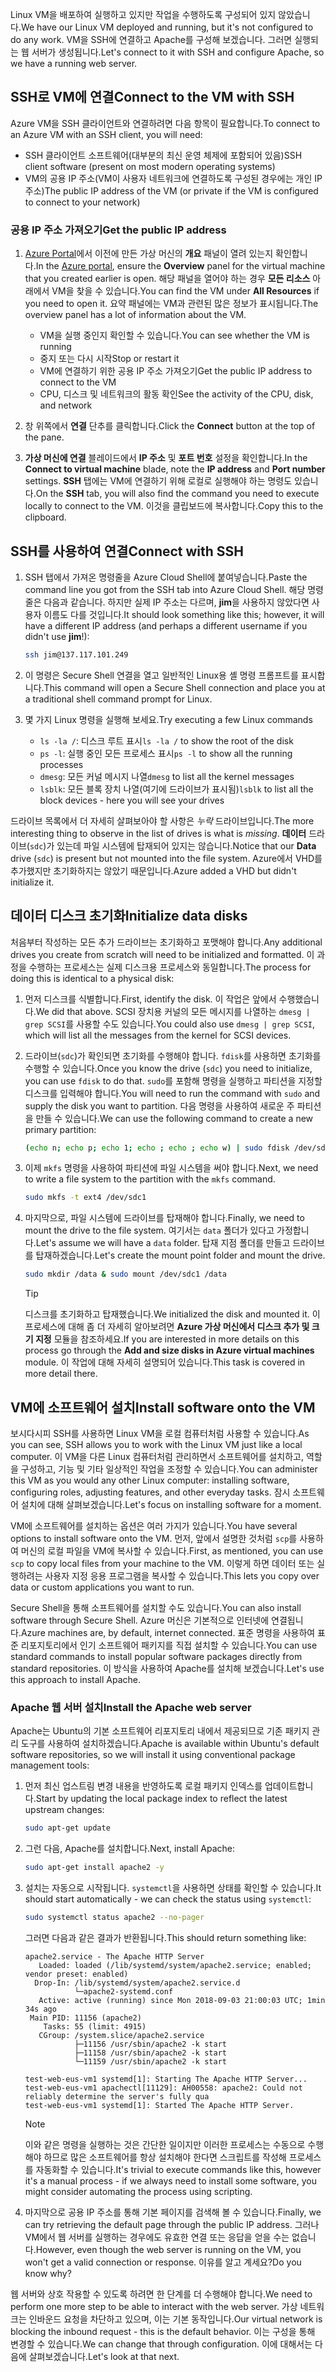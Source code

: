 <span data-ttu-id="74dd8-101">Linux VM을 배포하여 실행하고 있지만 작업을 수행하도록 구성되어 있지 않았습니다.</span><span class="sxs-lookup"><span data-stu-id="74dd8-101">We have our Linux VM deployed and running, but it's not configured to do any work.</span></span> <span data-ttu-id="74dd8-102">VM을 SSH에 연결하고 Apache를 구성해 보겠습니다. 그러면 실행되는 웹 서버가 생성됩니다.</span><span class="sxs-lookup"><span data-stu-id="74dd8-102">Let's connect to it with SSH and configure Apache, so we have a running web server.</span></span>

## <a name="connect-to-the-vm-with-ssh"></a><span data-ttu-id="74dd8-103">SSH로 VM에 연결</span><span class="sxs-lookup"><span data-stu-id="74dd8-103">Connect to the VM with SSH</span></span>

<span data-ttu-id="74dd8-104">Azure VM을 SSH 클라이언트와 연결하려면 다음 항목이 필요합니다.</span><span class="sxs-lookup"><span data-stu-id="74dd8-104">To connect to an Azure VM with an SSH client, you will need:</span></span>

- <span data-ttu-id="74dd8-105">SSH 클라이언트 소프트웨어(대부분의 최신 운영 체제에 포함되어 있음)</span><span class="sxs-lookup"><span data-stu-id="74dd8-105">SSH client software (present on most modern operating systems)</span></span>
- <span data-ttu-id="74dd8-106">VM의 공용 IP 주소(VM이 사용자 네트워크에 연결하도록 구성된 경우에는 개인 IP 주소)</span><span class="sxs-lookup"><span data-stu-id="74dd8-106">The public IP address of the VM (or private if the VM is configured to connect to your network)</span></span>

### <a name="get-the-public-ip-address"></a><span data-ttu-id="74dd8-107">공용 IP 주소 가져오기</span><span class="sxs-lookup"><span data-stu-id="74dd8-107">Get the public IP address</span></span>

1. <span data-ttu-id="74dd8-108">[Azure Portal](https://portal.azure.com/triplecrownlabs.onmicrosoft.com?azure-portal=true)에서 이전에 만든 가상 머신의 **개요** 패널이 열려 있는지 확인합니다.</span><span class="sxs-lookup"><span data-stu-id="74dd8-108">In the [Azure portal](https://portal.azure.com/triplecrownlabs.onmicrosoft.com?azure-portal=true), ensure the **Overview** panel for the virtual machine that you created earlier is open.</span></span> <span data-ttu-id="74dd8-109">해당 패널을 열어야 하는 경우 **모든 리소스** 아래에서 VM을 찾을 수 있습니다.</span><span class="sxs-lookup"><span data-stu-id="74dd8-109">You can find the VM under **All Resources** if you need to open it.</span></span> <span data-ttu-id="74dd8-110">요약 패널에는 VM과 관련된 많은 정보가 표시됩니다.</span><span class="sxs-lookup"><span data-stu-id="74dd8-110">The overview panel has a lot of information about the VM.</span></span>

    - <span data-ttu-id="74dd8-111">VM을 실행 중인지 확인할 수 있습니다.</span><span class="sxs-lookup"><span data-stu-id="74dd8-111">You can see whether the VM is running</span></span>
    - <span data-ttu-id="74dd8-112">중지 또는 다시 시작</span><span class="sxs-lookup"><span data-stu-id="74dd8-112">Stop or restart it</span></span>
    - <span data-ttu-id="74dd8-113">VM에 연결하기 위한 공용 IP 주소 가져오기</span><span class="sxs-lookup"><span data-stu-id="74dd8-113">Get the public IP address to connect to the VM</span></span>
    - <span data-ttu-id="74dd8-114">CPU, 디스크 및 네트워크의 활동 확인</span><span class="sxs-lookup"><span data-stu-id="74dd8-114">See the activity of the CPU, disk, and network</span></span>

1. <span data-ttu-id="74dd8-115">창 위쪽에서 **연결** 단추를 클릭합니다.</span><span class="sxs-lookup"><span data-stu-id="74dd8-115">Click the **Connect** button at the top of the pane.</span></span>

1. <span data-ttu-id="74dd8-116">**가상 머신에 연결** 블레이드에서 **IP 주소** 및 **포트 번호** 설정을 확인합니다.</span><span class="sxs-lookup"><span data-stu-id="74dd8-116">In the **Connect to virtual machine** blade, note the **IP address** and **Port number** settings.</span></span> <span data-ttu-id="74dd8-117">**SSH** 탭에는 VM에 연결하기 위해 로컬로 실행해야 하는 명령도 있습니다.</span><span class="sxs-lookup"><span data-stu-id="74dd8-117">On the **SSH** tab, you will also find the command you need to execute locally to connect to the VM.</span></span> <span data-ttu-id="74dd8-118">이것을 클립보드에 복사합니다.</span><span class="sxs-lookup"><span data-stu-id="74dd8-118">Copy this to the clipboard.</span></span>

## <a name="connect-with-ssh"></a><span data-ttu-id="74dd8-119">SSH를 사용하여 연결</span><span class="sxs-lookup"><span data-stu-id="74dd8-119">Connect with SSH</span></span>

1. <span data-ttu-id="74dd8-120">SSH 탭에서 가져온 명령줄을 Azure Cloud Shell에 붙여넣습니다.</span><span class="sxs-lookup"><span data-stu-id="74dd8-120">Paste the command line you got from the SSH tab into Azure Cloud Shell.</span></span> <span data-ttu-id="74dd8-121">해당 명령줄은 다음과 같습니다. 하지만 실제 IP 주소는 다르며, **jim**을 사용하지 않았다면 사용자 이름도 다를 것입니다.</span><span class="sxs-lookup"><span data-stu-id="74dd8-121">It should look something like this; however, it will have a different IP address (and perhaps a different username if you didn't use **jim**!):</span></span>

    ```bash
    ssh jim@137.117.101.249
    ```

1. <span data-ttu-id="74dd8-122">이 명령은 Secure Shell 연결을 열고 일반적인 Linux용 셸 명령 프롬프트를 표시합니다.</span><span class="sxs-lookup"><span data-stu-id="74dd8-122">This command will open a Secure Shell connection and place you at a traditional shell command prompt for Linux.</span></span>

1. <span data-ttu-id="74dd8-123">몇 가지 Linux 명령을 실행해 보세요.</span><span class="sxs-lookup"><span data-stu-id="74dd8-123">Try executing a few Linux commands</span></span>
    - <span data-ttu-id="74dd8-124">`ls -la /`: 디스크 루트 표시</span><span class="sxs-lookup"><span data-stu-id="74dd8-124">`ls -la /` to show the root of the disk</span></span>
    - <span data-ttu-id="74dd8-125">`ps -l`: 실행 중인 모든 프로세스 표시</span><span class="sxs-lookup"><span data-stu-id="74dd8-125">`ps -l` to show all the running processes</span></span>
    - <span data-ttu-id="74dd8-126">`dmesg`: 모든 커널 메시지 나열</span><span class="sxs-lookup"><span data-stu-id="74dd8-126">`dmesg` to list all the kernel messages</span></span>
    - <span data-ttu-id="74dd8-127">`lsblk`: 모든 블록 장치 나열(여기에 드라이브가 표시됨)</span><span class="sxs-lookup"><span data-stu-id="74dd8-127">`lsblk` to list all the block devices - here you will see your drives</span></span>

<span data-ttu-id="74dd8-128">드라이브 목록에서 더 자세히 살펴보아야 할 사항은 _누락_ 드라이브입니다.</span><span class="sxs-lookup"><span data-stu-id="74dd8-128">The more interesting thing to observe in the list of drives is what is _missing_.</span></span> <span data-ttu-id="74dd8-129">**데이터** 드라이브(`sdc`)가 있는데 파일 시스템에 탑재되어 있지는 않습니다.</span><span class="sxs-lookup"><span data-stu-id="74dd8-129">Notice that our **Data** drive (`sdc`) is present but not mounted into the file system.</span></span> <span data-ttu-id="74dd8-130">Azure에서 VHD를 추가했지만 초기화하지는 않았기 때문입니다.</span><span class="sxs-lookup"><span data-stu-id="74dd8-130">Azure added a VHD but didn't initialize it.</span></span>

## <a name="initialize-data-disks"></a><span data-ttu-id="74dd8-131">데이터 디스크 초기화</span><span class="sxs-lookup"><span data-stu-id="74dd8-131">Initialize data disks</span></span>

<span data-ttu-id="74dd8-132">처음부터 작성하는 모든 추가 드라이브는 초기화하고 포맷해야 합니다.</span><span class="sxs-lookup"><span data-stu-id="74dd8-132">Any additional drives you create from scratch will need to be initialized and formatted.</span></span> <span data-ttu-id="74dd8-133">이 과정을 수행하는 프로세스는 실제 디스크용 프로세스와 동일합니다.</span><span class="sxs-lookup"><span data-stu-id="74dd8-133">The process for doing this is identical to a physical disk:</span></span>

1. <span data-ttu-id="74dd8-134">먼저 디스크를 식별합니다.</span><span class="sxs-lookup"><span data-stu-id="74dd8-134">First, identify the disk.</span></span> <span data-ttu-id="74dd8-135">이 작업은 앞에서 수행했습니다.</span><span class="sxs-lookup"><span data-stu-id="74dd8-135">We did that above.</span></span> <span data-ttu-id="74dd8-136">SCSI 장치용 커널의 모든 메시지를 나열하는 `dmesg | grep SCSI`를 사용할 수도 있습니다.</span><span class="sxs-lookup"><span data-stu-id="74dd8-136">You could also use `dmesg | grep SCSI`, which will list all the messages from the kernel for SCSI devices.</span></span>

1. <span data-ttu-id="74dd8-137">드라이브(`sdc`)가 확인되면 초기화를 수행해야 합니다. `fdisk`를 사용하면 초기화를 수행할 수 있습니다.</span><span class="sxs-lookup"><span data-stu-id="74dd8-137">Once you know the drive (`sdc`) you need to initialize, you can use `fdisk` to do that.</span></span> <span data-ttu-id="74dd8-138">`sudo`를 포함해 명령을 실행하고 파티션을 지정할 디스크를 입력해야 합니다.</span><span class="sxs-lookup"><span data-stu-id="74dd8-138">You will need to run the command with `sudo` and supply the disk you want to partition.</span></span> <span data-ttu-id="74dd8-139">다음 명령을 사용하여 새로운 주 파티션을 만들 수 있습니다.</span><span class="sxs-lookup"><span data-stu-id="74dd8-139">We can use the following command to create a new primary partition:</span></span>

    ```bash
    (echo n; echo p; echo 1; echo ; echo ; echo w) | sudo fdisk /dev/sdc
    ```

1. <span data-ttu-id="74dd8-140">이제 `mkfs` 명령을 사용하여 파티션에 파일 시스템을 써야 합니다.</span><span class="sxs-lookup"><span data-stu-id="74dd8-140">Next, we need to write a file system to the partition with the `mkfs` command.</span></span>

    ```bash
    sudo mkfs -t ext4 /dev/sdc1
    ```

1. <span data-ttu-id="74dd8-141">마지막으로, 파일 시스템에 드라이브를 탑재해야 합니다.</span><span class="sxs-lookup"><span data-stu-id="74dd8-141">Finally, we need to mount the drive to the file system.</span></span> <span data-ttu-id="74dd8-142">여기서는 `data` 폴더가 있다고 가정합니다.</span><span class="sxs-lookup"><span data-stu-id="74dd8-142">Let's assume we will have a `data` folder.</span></span> <span data-ttu-id="74dd8-143">탑재 지점 폴더를 만들고 드라이브를 탑재하겠습니다.</span><span class="sxs-lookup"><span data-stu-id="74dd8-143">Let's create the mount point folder and mount the drive.</span></span>

    ```bash
    sudo mkdir /data & sudo mount /dev/sdc1 /data
    ```

    > [!TIP]
    > <span data-ttu-id="74dd8-144">디스크를 초기화하고 탑재했습니다.</span><span class="sxs-lookup"><span data-stu-id="74dd8-144">We initialized the disk and mounted it.</span></span> <span data-ttu-id="74dd8-145">이 프로세스에 대해 좀 더 자세히 알아보려면 **Azure 가상 머신에서 디스크 추가 및 크기 지정** 모듈을 참조하세요.</span><span class="sxs-lookup"><span data-stu-id="74dd8-145">If you are interested in more details on this process go through the **Add and size disks in Azure virtual machines** module.</span></span> <span data-ttu-id="74dd8-146">이 작업에 대해 자세히 설명되어 있습니다.</span><span class="sxs-lookup"><span data-stu-id="74dd8-146">This task is covered in more detail there.</span></span>

## <a name="install-software-onto-the-vm"></a><span data-ttu-id="74dd8-147">VM에 소프트웨어 설치</span><span class="sxs-lookup"><span data-stu-id="74dd8-147">Install software onto the VM</span></span>

<span data-ttu-id="74dd8-148">보시다시피 SSH를 사용하면 Linux VM을 로컬 컴퓨터처럼 사용할 수 있습니다.</span><span class="sxs-lookup"><span data-stu-id="74dd8-148">As you can see, SSH allows you to work with the Linux VM just like a local computer.</span></span> <span data-ttu-id="74dd8-149">이 VM을 다른 Linux 컴퓨터처럼 관리하면서 소프트웨어를 설치하고, 역할을 구성하고, 기능 및 기타 일상적인 작업을 조정할 수 있습니다.</span><span class="sxs-lookup"><span data-stu-id="74dd8-149">You can administer this VM as you would any other Linux computer: installing software, configuring roles, adjusting features, and other everyday tasks.</span></span> <span data-ttu-id="74dd8-150">잠시 소프트웨어 설치에 대해 살펴보겠습니다.</span><span class="sxs-lookup"><span data-stu-id="74dd8-150">Let's focus on installing software for a moment.</span></span>

<span data-ttu-id="74dd8-151">VM에 소프트웨어를 설치하는 옵션은 여러 가지가 있습니다.</span><span class="sxs-lookup"><span data-stu-id="74dd8-151">You have several options to install software onto the VM.</span></span> <span data-ttu-id="74dd8-152">먼저, 앞에서 설명한 것처럼 `scp`를 사용하여 머신의 로컬 파일을 VM에 복사할 수 있습니다.</span><span class="sxs-lookup"><span data-stu-id="74dd8-152">First, as mentioned, you can use `scp` to copy local files from your machine to the VM.</span></span> <span data-ttu-id="74dd8-153">이렇게 하면 데이터 또는 실행하려는 사용자 지정 응용 프로그램을 복사할 수 있습니다.</span><span class="sxs-lookup"><span data-stu-id="74dd8-153">This lets you copy over data or custom applications you want to run.</span></span>

<span data-ttu-id="74dd8-154">Secure Shell을 통해 소프트웨어를 설치할 수도 있습니다.</span><span class="sxs-lookup"><span data-stu-id="74dd8-154">You can also install software through Secure Shell.</span></span> <span data-ttu-id="74dd8-155">Azure 머신은 기본적으로 인터넷에 연결됩니다.</span><span class="sxs-lookup"><span data-stu-id="74dd8-155">Azure machines are, by default, internet connected.</span></span> <span data-ttu-id="74dd8-156">표준 명령을 사용하여 표준 리포지토리에서 인기 소프트웨어 패키지를 직접 설치할 수 있습니다.</span><span class="sxs-lookup"><span data-stu-id="74dd8-156">You can use standard commands to install popular software packages directly from standard repositories.</span></span> <span data-ttu-id="74dd8-157">이 방식을 사용하여 Apache를 설치해 보겠습니다.</span><span class="sxs-lookup"><span data-stu-id="74dd8-157">Let's use this approach to install Apache.</span></span>

### <a name="install-the-apache-web-server"></a><span data-ttu-id="74dd8-158">Apache 웹 서버 설치</span><span class="sxs-lookup"><span data-stu-id="74dd8-158">Install the Apache web server</span></span>

<span data-ttu-id="74dd8-159">Apache는 Ubuntu의 기본 소프트웨어 리포지토리 내에서 제공되므로 기존 패키지 관리 도구를 사용하여 설치하겠습니다.</span><span class="sxs-lookup"><span data-stu-id="74dd8-159">Apache is available within Ubuntu's default software repositories, so we will install it using conventional package management tools:</span></span>

1. <span data-ttu-id="74dd8-160">먼저 최신 업스트림 변경 내용을 반영하도록 로컬 패키지 인덱스를 업데이트합니다.</span><span class="sxs-lookup"><span data-stu-id="74dd8-160">Start by updating the local package index to reflect the latest upstream changes:</span></span>

    ```bash
    sudo apt-get update
    ```
    
1. <span data-ttu-id="74dd8-161">그런 다음, Apache를 설치합니다.</span><span class="sxs-lookup"><span data-stu-id="74dd8-161">Next, install Apache:</span></span>

    ```bash
    sudo apt-get install apache2 -y
    ```

1. <span data-ttu-id="74dd8-162">설치는 자동으로 시작됩니다. `systemctl`을 사용하면 상태를 확인할 수 있습니다.</span><span class="sxs-lookup"><span data-stu-id="74dd8-162">It should start automatically - we can check the status using `systemctl`:</span></span>

    ```bash
    sudo systemctl status apache2 --no-pager
    ```

    <span data-ttu-id="74dd8-163">그러면 다음과 같은 결과가 반환됩니다.</span><span class="sxs-lookup"><span data-stu-id="74dd8-163">This should return something like:</span></span>

    ```output
    apache2.service - The Apache HTTP Server
       Loaded: loaded (/lib/systemd/system/apache2.service; enabled; vendor preset: enabled)
      Drop-In: /lib/systemd/system/apache2.service.d
               └─apache2-systemd.conf
       Active: active (running) since Mon 2018-09-03 21:00:03 UTC; 1min 34s ago
     Main PID: 11156 (apache2)
        Tasks: 55 (limit: 4915)
       CGroup: /system.slice/apache2.service
               ├─11156 /usr/sbin/apache2 -k start
               ├─11158 /usr/sbin/apache2 -k start
               └─11159 /usr/sbin/apache2 -k start

    test-web-eus-vm1 systemd[1]: Starting The Apache HTTP Server...
    test-web-eus-vm1 apachectl[11129]: AH00558: apache2: Could not reliably determine the server's fully qua
    test-web-eus-vm1 systemd[1]: Started The Apache HTTP Server.
    ```
    > [!NOTE]
    > <span data-ttu-id="74dd8-164">이와 같은 명령을 실행하는 것은 간단한 일이지만 이러한 프로세스는 수동으로 수행해야 하므로 많은 소프트웨어를 항상 설치해야 한다면 스크립트를 작성해 프로세스를 자동화할 수 있습니다.</span><span class="sxs-lookup"><span data-stu-id="74dd8-164">It's trivial to execute commands like this, however it's a manual process - if we always need to install some software, you might consider automating the process using scripting.</span></span>
    
1. <span data-ttu-id="74dd8-165">마지막으로 공용 IP 주소를 통해 기본 페이지를 검색해 볼 수 있습니다.</span><span class="sxs-lookup"><span data-stu-id="74dd8-165">Finally, we can try retrieving the default page through the public IP address.</span></span> <span data-ttu-id="74dd8-166">그러나 VM에서 웹 서버를 실행하는 경우에도 유효한 연결 또는 응답을 얻을 수는 없습니다.</span><span class="sxs-lookup"><span data-stu-id="74dd8-166">However, even though the web server is running on the VM, you won't get a valid connection or response.</span></span> <span data-ttu-id="74dd8-167">이유를 알고 계세요?</span><span class="sxs-lookup"><span data-stu-id="74dd8-167">Do you know why?</span></span>

<span data-ttu-id="74dd8-168">웹 서버와 상호 작용할 수 있도록 하려면 한 단계를 더 수행해야 합니다.</span><span class="sxs-lookup"><span data-stu-id="74dd8-168">We need to perform one more step to be able to interact with the web server.</span></span> <span data-ttu-id="74dd8-169">가상 네트워크는 인바운드 요청을 차단하고 있으며, 이는 기본 동작입니다.</span><span class="sxs-lookup"><span data-stu-id="74dd8-169">Our virtual network is blocking the inbound request - this is the default behavior.</span></span> <span data-ttu-id="74dd8-170">이는 구성을 통해 변경할 수 있습니다.</span><span class="sxs-lookup"><span data-stu-id="74dd8-170">We can change that through configuration.</span></span> <span data-ttu-id="74dd8-171">이에 대해서는 다음에 살펴보겠습니다.</span><span class="sxs-lookup"><span data-stu-id="74dd8-171">Let's look at that next.</span></span>